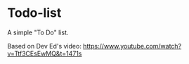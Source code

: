 # Todo-list
A simple "To Do" list.


Based on Dev Ed's video: 
https://www.youtube.com/watch?v=Ttf3CEsEwMQ&t=1471s
